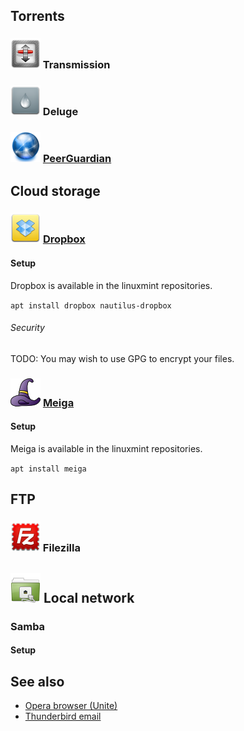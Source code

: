 ## Torrents ##

### ![Transmission][img-transmission] Transmission ###

### ![Deluge][img-deluge] Deluge ###

### ![PeerGuardian][img-pgl] [PeerGuardian][pgl-homepage] ###

## Cloud storage ##

### ![Dropbox][img-dropbox] [Dropbox][dropbox-homepage] ###

#### Setup ####

Dropbox is available in the linuxmint repositories.

`apt install dropbox nautilus-dropbox`

###### Security ######
TODO: You may wish to use GPG to encrypt your files.

### ![Meiga][img-meiga] [Meiga][meiga-homepage] ###

#### Setup ####

Meiga is available in the linuxmint repositories.

`apt install meiga`

## FTP ##

### ![Filezilla][img-filezilla] Filezilla ###

## ![Network][img-network] Local network ##

### Samba ###

#### Setup ####

## See also ##
* [Opera browser (Unite)][anchor-opera]
* [Thunderbird email][anchor-thunderbird]

[dropbox-homepage]: https://www.dropbox.com
[meiga-homepage]: http://meiga.igalia.com/
[pgl-homepage]: http://moblock-deb.sourceforge.net/
[anchor-opera]: Browsers#opera
[anchor-thunderbird]: Email#thunderbird

[img-deluge]: deluge.png "Deluge"
[img-dropbox]: dropbox.png "Dropbox"
[img-filezilla]: filezilla.png "Filezilla"
[img-meiga]: meiga.png "Meiga"
[img-pgl]: pgl-gui.png "PeerGuardian"
[img-transmission]: transmission.png "Transmission"
[img-network]: folder-remote.png "Network"